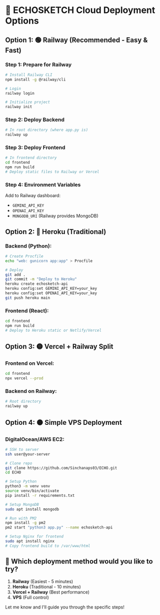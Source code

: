 # 🚀 ECHOSKETCH Cloud Deployment Options

## Option 1: 🟢 Railway (Recommended - Easy & Fast)

### Step 1: Prepare for Railway
```bash
# Install Railway CLI
npm install -g @railway/cli

# Login
railway login

# Initialize project  
railway init
```

### Step 2: Deploy Backend
```bash
# In root directory (where app.py is)
railway up
```

### Step 3: Deploy Frontend  
```bash
# In frontend directory
cd frontend
npm run build
# Deploy static files to Railway or Vercel
```

### Step 4: Environment Variables
Add to Railway dashboard:
- `GEMINI_API_KEY`
- `OPENAI_API_KEY` 
- `MONGODB_URI` (Railway provides MongoDB)

## Option 2: 🔵 Heroku (Traditional)

### Backend (Python):
```bash
# Create Procfile
echo "web: gunicorn app:app" > Procfile

# Deploy
git add .
git commit -m "Deploy to Heroku"
heroku create echosketch-api
heroku config:set GEMINI_API_KEY=your_key
heroku config:set OPENAI_API_KEY=your_key
git push heroku main
```

### Frontend (React):
```bash
cd frontend
npm run build
# Deploy to Heroku static or Netlify/Vercel
```

## Option 3: 🟡 Vercel + Railway Split

### Frontend on Vercel:
```bash
cd frontend  
npx vercel --prod
```

### Backend on Railway:
```bash
# Root directory
railway up
```

## Option 4: 🟠 Simple VPS Deployment

### DigitalOcean/AWS EC2:
```bash
# SSH to server
ssh user@your-server

# Clone repo
git clone https://github.com/Sinchanaps03/ECHO.git
cd ECHO

# Setup Python
python3 -m venv venv
source venv/bin/activate
pip install -r requirements.txt

# Setup MongoDB
sudo apt install mongodb

# Run with PM2
npm install -g pm2
pm2 start "python3 app.py" --name echosketch-api

# Setup Nginx for frontend
sudo apt install nginx
# Copy frontend build to /var/www/html
```

## 🎯 Which deployment method would you like to try?

1. **Railway** (Easiest - 5 minutes)
2. **Heroku** (Traditional - 10 minutes)  
3. **Vercel + Railway** (Best performance)
4. **VPS** (Full control)

Let me know and I'll guide you through the specific steps!
